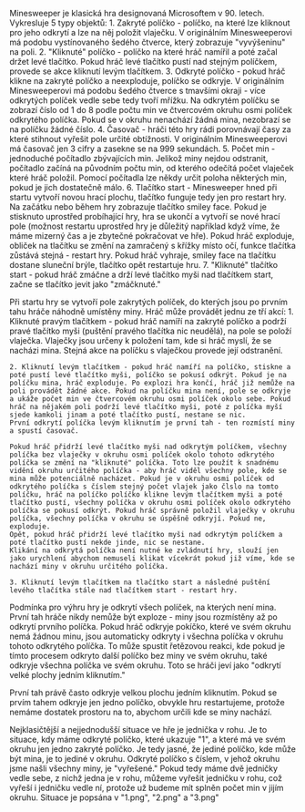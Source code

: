 Minesweeper je klasická hra designovaná Microsoftem v 90. letech.
Vykresluje 5 typy objektů:
    1. Zakryté políčko - políčko, na které lze kliknout pro jeho odkrytí a lze na něj položit vlaječku. V originálním Minesweeperovi má podobu vystínovaného šedého čtverce, který zobrazuje "vyvýšeninu" na poli.
    2. "Kliknuté" políčko - políčko na které hráč namířil a poté začal držet levé tlačítko. Pokud hráč levé tlačítko pustí nad stejným políčkem, provede se akce kliknutí levým tlačítkem.
    3. Odkryté políčko - pokud hráč klikne na zakryté políčko a neexploduje, políčko se odkryje. V originálním Minesweeperovi má podobu šedého čtverce s tmavšími okraji - více odkrytých políček vedle sebe tedy tvoří mřížku. Na odkrytém políčku se zobrazí číslo od 1 do 8 podle počtu min ve čtvercovém okruhu osmi políček odkrytého políčka. Pokud se v okruhu nenachází žádná mina, nezobrazí se na políčku žádné číslo.
    4. Časovač - hráči této hry rádi porovnávají časy za které stihnout vyřešit pole určité obtížnosti. V originálním Minesweeperovi má časovač jen 3 cifry a zasekne se na 999 sekundách.
    5. Počet min - jednoduché počítadlo zbývajících min. Jelikož miny nejdou odstranit, počítadlo začíná na původním počtu min, od kterého odečítá počet vlaječek které hráč položil. Pomocí počítadla lze někdy určit poloha některých min, pokud je jich dostatečně málo.
    6. Tlačítko start - Minesweeper hned při startu vytvoří novou hrací plochu, tlačítko funguje tedy jen pro restart hry. Na začátku nebo během hry zobrazuje tlačítko smiley face. Pokud je stisknuto uprostřed probíhající hry, hra se ukončí a vytvoří se nové hrací pole (možnost restartu uprostřed hry je důležitý například když víme, že máme mizerný čas a je zbytečné pokračovat ve hře). Pokud hráč exploduje, obliček na tlačítku se změní na zamračený s křížky místo očí, funkce tlačítka zůstává stejná - restart hry. Pokud hráč vyhraje, smiley face na tlačítku dostane sluneční brýle, tlačítko opět restartuje hru.
    7. "Kliknuté" tlačítko start - pokud hráč zmáčne a drží levé tlačítko myši nad tlačítkem start, začne se tlačítko jevit jako "zmáčknuté."

Při startu hry se vytvoří pole zakrytých políček, do kterých jsou po prvním tahu hráče náhodně umístěny miny.
Hráč může provádět jednu ze tří akcí:
    1. Kliknuté pravým tlačítkem - pokud hráč namíří na zakryté políčko a podrží pravé tlačítko myši (puštění pravého tlačítka nic neudělá), na pole se položí vlaječka. Vlaječky jsou určeny k položení tam, kde si hráč myslí, že se nacházi mina. Stejná akce na políčku s vlaječkou provede její odstranění.
   
    2. Kliknutí levým tlačítkem - pokud hráč namíří na políčko, stiskne a poté pustí levé tlačítko myši, políčko se pokusí odkrýt. Pokud je na políčku mina, hráč exploduje. Po explozi hra končí, hráč již nemůže na poli provádět žádné akce. Pokud na políčku mina není, pole se odkryje a ukáže počet min ve čtvercovém okruhu osmi políček okolo sebe. Pokud hráč na nějakém poli podrží levé tlačítko myši, poté z políčka myší sjede kamkoli jinam a poté tlačítko pustí, nestane se nic. 
    První odkrytí políčka levým kliknutím je první tah - ten rozmístí miny a spustí časovač.

    Pokud hráč přidrží levé tlačítko myši nad odkrytým políčkem, všechny políčka bez vlaječky v okruhu osmi políček okolo tohoto odkrytého políčka se změní na "kliknuté" políčka. Toto lze použít k snadnému vidění okruhu určitého políčka - aby hráč viděl všechny pole, kde se mina může potenciálně nacházet. Pokud je v okruhu osmi políček od odkrytého políčka s číslem stejný počet vlajek jako člslo na tomto políčku, hráč na políčko políčko klikne levým tlačítkem myši a poté tlačítko pustí, všechny políčka v okruhu osmi políček okolo odkrytého políčka se pokusí odkrýt. Pokud hráč správně položil vlaječky v okruhu políčka, všechny políčka v okruhu se úspěšně odkryjí. Pokud ne, exploduje.
    Opět, pokud hráč přidrží levé tlačítko myši nad odkrytým políčkem a poté tlačítko pustí nekde jinde, nic se nestane.
    Klikání na odkrytá políčka není nutné ke zvládnutí hry, slouží jen jako urychlení abychom nemuseli klikat vícekrát pokud již víme, kde se nachází miny v okruhu určitého políčka.

    3. Kliknutí levým tlačítkem na tlačítko start a následné puštění levého tlačítka stále nad tlačítkem start - restart hry.
   
Podmínka pro výhru hry je odkrytí všech políček, na kterých není mina.
První tah hráče nikdy nemůže být exploze - miny jsou rozmístěny až po odkrytí prvního políčka.
Pokud hráč odkryje pokíčko, které ve svém okruhu nemá žádnou minu, jsou automaticky odkryty i všechna políčka v okruhu tohoto odkrytého políčka. To může spustit řetězovou reakci, kde pokud je tímto procesem odkryto další políčko bez miny ve svém okruhu, také odkryje všechna políčka ve svém okruhu. Toto se hráči jeví jako "odkrytí velké plochy jedním kliknutím."

První tah právě často odkryje velkou plochu jedním kliknutím. Pokud se prvím tahem odkryje jen jedno políčko, obvykle hru restartujeme, protože nemáme dostatek prostoru na to, abychom určili kde se miny nachází.

Nejklasičtější a nejjednodušší situace ve hře je jednička v rohu. Je to situace, kdy máme odkryté políčko, které ukazuje "1", a které má ve svém okruhu jen jedno zakryté políčko. Je tedy jasné, že jediné políčko, kde může být mina, je to jediné v okruhu. Odkryté políčko s číslem, v jehož okruhu jsme našli všechny miny, je "vyřešené." 
Pokud tedy máme dvě jedničky vedle sebe, z nichž jedna je v rohu, můžeme vyřešit jedničku v rohu, což vyřeší i jedničku vedle ní, protože už budeme mít splněn počet min v jijím okruhu.
Situace je popsána v "1.png", "2.png" a "3.png"